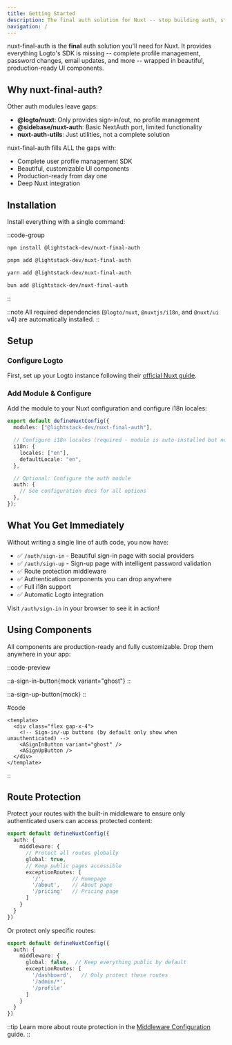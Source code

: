 ```yaml
---
title: Getting Started
description: The final auth solution for Nuxt -- stop building auth, start shipping features
navigation: /
---
```


nuxt-final-auth is the **final** auth solution you'll need for Nuxt. It provides everything Logto's SDK is missing -- complete profile management, password changes, email updates, and more -- wrapped in beautiful, production-ready UI components.

## Why nuxt-final-auth?

Other auth modules leave gaps:
- **@logto/nuxt**: Only provides sign-in/out, no profile management
- **@sidebase/nuxt-auth**: Basic NextAuth port, limited functionality
- **nuxt-auth-utils**: Just utilities, not a complete solution

nuxt-final-auth fills ALL the gaps with:
- Complete user profile management SDK
- Beautiful, customizable UI components
- Production-ready from day one
- Deep Nuxt integration

## Installation

Install everything with a single command:

::code-group
```bash [npm]
npm install @lightstack-dev/nuxt-final-auth
```

```bash [pnpm]
pnpm add @lightstack-dev/nuxt-final-auth
```

```bash [yarn]
yarn add @lightstack-dev/nuxt-final-auth
```

```bash [bun]
bun add @lightstack-dev/nuxt-final-auth
```
::

::note
All required dependencies (`@logto/nuxt`, `@nuxtjs/i18n`, and `@nuxt/ui` v4) are automatically installed.
::

## Setup

### Configure Logto

First, set up your Logto instance following their [official Nuxt guide](https://docs.logto.io/quick-starts/nuxt).

### Add Module & Configure

Add the module to your Nuxt configuration and configure i18n locales:

```typescript [nuxt.config.ts]
export default defineNuxtConfig({
  modules: ["@lightstack-dev/nuxt-final-auth"],

  // Configure i18n locales (required - module is auto-installed but needs your locale config)
  i18n: {
    locales: ["en"],
    defaultLocale: "en",
  },

  // Optional: Configure the auth module
  auth: {
    // See configuration docs for all options
  },
});
```

## What You Get Immediately

Without writing a single line of auth code, you now have:

- ✅ `/auth/sign-in` - Beautiful sign-in page with social providers
- ✅ `/auth/sign-up` - Sign-up page with intelligent password validation
- ✅ Route protection middleware
- ✅ Authentication components you can drop anywhere
- ✅ Full i18n support
- ✅ Automatic Logto integration

Visit `/auth/sign-in` in your browser to see it in action!

## Using Components

All components are production-ready and fully customizable. Drop them anywhere in your app:

::code-preview
<div class="flex gap-x-4">

::a-sign-in-button{mock variant="ghost"}
::

::a-sign-up-button{mock}
::

</div>

#code

```vue {4, 5}
<template>
  <div class="flex gap-x-4">
    <!-- Sign-in/-up buttons (by default only show when unauthenticated) -->
    <ASignInButton variant="ghost" />
    <ASignUpButton />
  </div>
</template>
```
::

## Route Protection

Protect your routes with the built-in middleware to ensure only authenticated users can access protected content:

```typescript [nuxt.config.ts]
export default defineNuxtConfig({
  auth: {
    middleware: {
      // Protect all routes globally
      global: true,
      // Keep public pages accessible
      exceptionRoutes: [
        '/',         // Homepage
        '/about',    // About page
        '/pricing'   // Pricing page
      ]
    }
  }
})
```

Or protect only specific routes:

```typescript [nuxt.config.ts]
export default defineNuxtConfig({
  auth: {
    middleware: {
      global: false,  // Keep everything public by default
      exceptionRoutes: [
        '/dashboard',   // Only protect these routes
        '/admin/*',
        '/profile'
      ]
    }
  }
})
```

::tip
Learn more about route protection in the [Middleware Configuration](/docs/configuration/middleware) guide.
::
